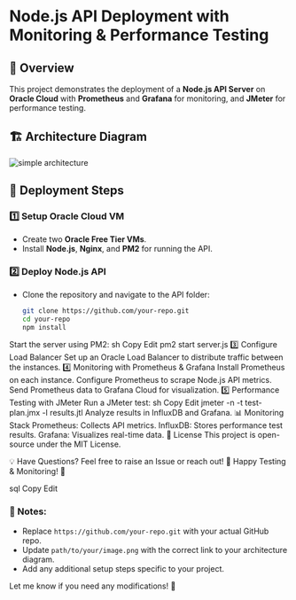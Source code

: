 # Node.js API Deployment with Monitoring & Performance Testing

## 📌 Overview
This project demonstrates the deployment of a **Node.js API Server** on **Oracle Cloud** with **Prometheus** and **Grafana** for monitoring, and **JMeter** for performance testing.

## 🏗️ Architecture Diagram
![simple architecture](https://github.com/user-attachments/assets/312a653f-014b-460b-95e3-5da36564d2f5)


## 🚀 Deployment Steps
### 1️⃣ **Setup Oracle Cloud VM**
- Create two **Oracle Free Tier VMs**.
- Install **Node.js**, **Nginx**, and **PM2** for running the API.

### 2️⃣ **Deploy Node.js API**
- Clone the repository and navigate to the API folder:
  ```sh
  git clone https://github.com/your-repo.git
  cd your-repo
  npm install
Start the server using PM2:
sh
Copy
Edit
pm2 start server.js
3️⃣ Configure Load Balancer
Set up an Oracle Load Balancer to distribute traffic between the instances.
4️⃣ Monitoring with Prometheus & Grafana
Install Prometheus on each instance.
Configure Prometheus to scrape Node.js API metrics.
Send Prometheus data to Grafana Cloud for visualization.
5️⃣ Performance Testing with JMeter
Run a JMeter test:
sh
Copy
Edit
jmeter -n -t test-plan.jmx -l results.jtl
Analyze results in InfluxDB and Grafana.
📊 Monitoring Stack
Prometheus: Collects API metrics.
InfluxDB: Stores performance test results.
Grafana: Visualizes real-time data.
📜 License
This project is open-source under the MIT License.

💡 Have Questions?
Feel free to raise an Issue or reach out!
🚀 Happy Testing & Monitoring! 🚀

sql
Copy
Edit

### 🔹 Notes:
- Replace `https://github.com/your-repo.git` with your actual GitHub repo.
- Update `path/to/your/image.png` with the correct link to your architecture diagram.
- Add any additional setup steps specific to your project.

Let me know if you need any modifications! 🚀

